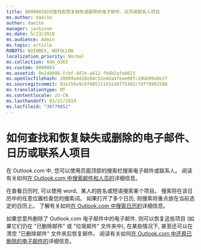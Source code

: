 ```yaml
---
title: 8000003如何查找和恢复缺失或删除的电子邮件、日历或联系人项目
ms.author: daeite
author: daeite
manager: jackiesm
ms.date: 5/23/2018
ms.audience: Admin
ms.topic: article
ROBOTS: NOINDEX, NOFOLLOW
localization_priority: Normal
ms.collection: Adm_O365
ms.custom: 8000003
ms.assetid: 8e24b096-fcbf-4d7e-a412-f6db2afad623
ms.openlocfilehash: 20889a4428e04c32e4da4feae09fc10bb09a0e27
ms.sourcegitcommit: 03a156a9c9740521155a30775492c7dff0982588
ms.translationtype: MT
ms.contentlocale: zh-CN
ms.lasthandoff: 03/22/2019
ms.locfileid: "30779852"
---
```

# <a name="how-to-find-and-recover-missing-or-deleted-email-calendar-or-contacts-items"></a>如何查找和恢复缺失或删除的电子邮件、日历或联系人项目

在 Outlook.com 中, 您可以使用页面顶部的搜索栏搜索电子邮件或联系人。 阅读有关如何[在 Outlook.com 中搜索邮件和人员的](https://support.office.com/article/88108edf-028e-4306-b87e-7400bbb40aa7)详细信息。
  
在查看日历时, 可以使用 word、某人的姓名或短语搜索某个项目。 搜索将在该日历中的任意位置检查您的搜索词。 如果打开了多个日历, 则搜索将重点放在当前选定的日历上。 了解有关如何[在 Outlook.com 中搜索日历的](https://support.office.com/article/5bc05289-c84c-4849-95a8-7eac05ed478a)详细信息。
  
如果您意外删除了 Outlook.com 电子邮件中的电子邮件, 则可以恢复这些项目 (如果它们仍在 "已删除邮件" 或 "垃圾邮件" 文件夹中), 在某些情况下, 甚至还可以在清空 "已删除邮件" 文件夹后恢复邮件。 阅读有关如何[在 Outlook.com 中还原已删除的电子邮件的](https://support.office.com/article/cf06ab1b-ae0b-418c-a4d9-4e895f83ed50)详细信息。
  

